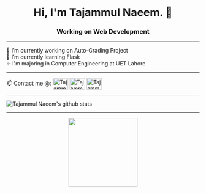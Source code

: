<h1 align="center">Hi, I'm Tajammul Naeem. 👋</h1>
<h3 align = "center"> Working on Web Development</h3>
<hr>

🔭 I’m currently working on Auto-Grading Project<br>
🌱 I’m currently learning Flask<br>
✨ I'm majoring in Computer Engineering at UET Lahore<br>

<hr>

📫 Contact me @: 
 <a href="https://www.linkedin.com/in/tajammul-naeem-b21b75205/" target="blank"><img align="center" src="https://cdn.jsdelivr.net/npm/simple-icons@3.0.1/icons/linkedin.svg" alt="Tajammul Naeem" height="30" width="40" /></a>
 <a href="http://www.facebook.com/tajammulnaeem" target="blank"><img align="center" src="https://cdn.jsdelivr.net/npm/simple-icons@3.0.1/icons/facebook.svg" alt="Tajammul Naeem" height="30" width="40" /></a>
 <a href="https://www.instagram.com/tajammul_naeem/" target="blank"><img align="center" src="https://cdn.jsdelivr.net/npm/simple-icons@3.0.1/icons/instagram.svg" alt="Tajammul Naeem" height="30" width="40" /></a>
<hr>

![Tajammul Naeem's github stats](https://github-readme-stats.vercel.app/api?username=tajammulnaeem&show_icons=true&count_private=true)
<hr>

<p align="center">
    <img height="180em" src="https://github-readme-streak-stats.herokuapp.com/?user=tajammulnaeem&theme=dark&hide_border=true&background=0D1117&stroke=0000&count_private=true&include_all_commits=true" />
<!--     <img src="https://activity-graph.herokuapp.com/graph?username=tajammulnaeem&count_private=true&hide_border=true&bg_color=0d1117&theme=github" /> -->
  </p>

